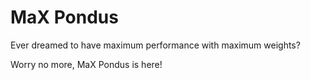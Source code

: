 # MaX Pondus
Ever dreamed to have maximum performance with maximum weights?

Worry no more, MaX Pondus is here!

